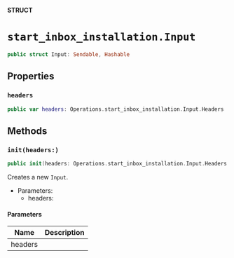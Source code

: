 **STRUCT**

# `start_inbox_installation.Input`

```swift
public struct Input: Sendable, Hashable
```

## Properties
### `headers`

```swift
public var headers: Operations.start_inbox_installation.Input.Headers
```

## Methods
### `init(headers:)`

```swift
public init(headers: Operations.start_inbox_installation.Input.Headers = .init())
```

Creates a new `Input`.

- Parameters:
  - headers:

#### Parameters

| Name | Description |
| ---- | ----------- |
| headers |  |
